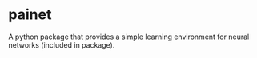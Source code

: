 # painet
A python package that provides a simple learning environment for neural networks (included in package). 
